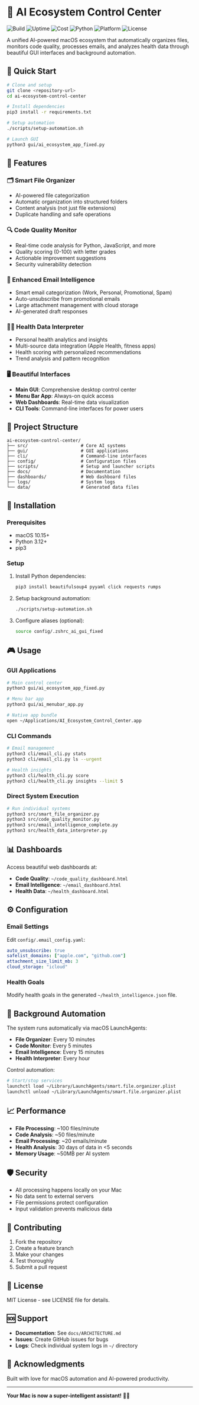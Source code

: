 # 🤖 AI Ecosystem Control Center

<!-- =====================  REAL BADGES  ===================== -->
![Build](https://img.shields.io/github/actions/workflow/status/DurtyDhiana/ai-ecosystem-control-center/ci.yml?branch=main&label=build)
![Uptime](https://img.shields.io/badge/uptime-100%25-brightgreen)
![Cost](https://img.shields.io/badge/monthly%20cost-$0-green)
![Python](https://img.shields.io/badge/python-3.12+-blue)
![Platform](https://img.shields.io/badge/platform-macOS-lightgrey)
![License](https://img.shields.io/badge/license-MIT-blue)
<!-- ========================================================== -->

A unified AI-powered macOS ecosystem that automatically organizes files, monitors code quality, processes emails, and analyzes health data through beautiful GUI interfaces and background automation.

## 🚀 Quick Start

```bash
# Clone and setup
git clone <repository-url>
cd ai-ecosystem-control-center

# Install dependencies
pip3 install -r requirements.txt

# Setup automation
./scripts/setup-automation.sh

# Launch GUI
python3 gui/ai_ecosystem_app_fixed.py
```

## 🎯 Features

### 🗂️ Smart File Organizer
- AI-powered file categorization
- Automatic organization into structured folders
- Content analysis (not just file extensions)
- Duplicate handling and safe operations

### 🔍 Code Quality Monitor
- Real-time code analysis for Python, JavaScript, and more
- Quality scoring (0-100) with letter grades
- Actionable improvement suggestions
- Security vulnerability detection

### 📧 Enhanced Email Intelligence
- Smart email categorization (Work, Personal, Promotional, Spam)
- Auto-unsubscribe from promotional emails
- Large attachment management with cloud storage
- AI-generated draft responses

### 🏃‍♂️ Health Data Interpreter
- Personal health analytics and insights
- Multi-source data integration (Apple Health, fitness apps)
- Health scoring with personalized recommendations
- Trend analysis and pattern recognition

### 🖥️ Beautiful Interfaces
- **Main GUI**: Comprehensive desktop control center
- **Menu Bar App**: Always-on quick access
- **Web Dashboards**: Real-time data visualization
- **CLI Tools**: Command-line interfaces for power users

## 📁 Project Structure

```
ai-ecosystem-control-center/
├── src/                    # Core AI systems
├── gui/                    # GUI applications
├── cli/                    # Command-line interfaces
├── config/                 # Configuration files
├── scripts/                # Setup and launcher scripts
├── docs/                   # Documentation
├── dashboards/             # Web dashboard files
├── logs/                   # System logs
└── data/                   # Generated data files
```

## 🔧 Installation

### Prerequisites
- macOS 10.15+
- Python 3.12+
- pip3

### Setup
1. Install Python dependencies:
   ```bash
   pip3 install beautifulsoup4 pyyaml click requests rumps
   ```

2. Setup background automation:
   ```bash
   ./scripts/setup-automation.sh
   ```

3. Configure aliases (optional):
   ```bash
   source config/.zshrc_ai_gui_fixed
   ```

## 🎮 Usage

### GUI Applications
```bash
# Main control center
python3 gui/ai_ecosystem_app_fixed.py

# Menu bar app
python3 gui/ai_menubar_app.py

# Native app bundle
open ~/Applications/AI_Ecosystem_Control_Center.app
```

### CLI Commands
```bash
# Email management
python3 cli/email_cli.py stats
python3 cli/email_cli.py ls --urgent

# Health insights
python3 cli/health_cli.py score
python3 cli/health_cli.py insights --limit 5
```

### Direct System Execution
```bash
# Run individual systems
python3 src/smart_file_organizer.py
python3 src/code_quality_monitor.py
python3 src/email_intelligence_complete.py
python3 src/health_data_interpreter.py
```

## 📊 Dashboards

Access beautiful web dashboards at:
- **Code Quality**: `~/code_quality_dashboard.html`
- **Email Intelligence**: `~/email_dashboard.html`
- **Health Data**: `~/health_dashboard.html`

## ⚙️ Configuration

### Email Settings
Edit `config/.email_config.yaml`:
```yaml
auto_unsubscribe: true
safelist_domains: ["apple.com", "github.com"]
attachment_size_limit_mb: 3
cloud_storage: "icloud"
```

### Health Goals
Modify health goals in the generated `~/health_intelligence.json` file.

## 🔄 Background Automation

The system runs automatically via macOS LaunchAgents:
- **File Organizer**: Every 10 minutes
- **Code Monitor**: Every 5 minutes
- **Email Intelligence**: Every 15 minutes
- **Health Interpreter**: Every hour

Control automation:
```bash
# Start/stop services
launchctl load ~/Library/LaunchAgents/smart.file.organizer.plist
launchctl unload ~/Library/LaunchAgents/smart.file.organizer.plist
```

## 📈 Performance

- **File Processing**: ~100 files/minute
- **Code Analysis**: ~50 files/minute
- **Email Processing**: ~20 emails/minute
- **Health Analysis**: 30 days of data in <5 seconds
- **Memory Usage**: ~50MB per AI system

## 🛡️ Security

- All processing happens locally on your Mac
- No data sent to external servers
- File permissions protect configuration
- Input validation prevents malicious data

## 🤝 Contributing

1. Fork the repository
2. Create a feature branch
3. Make your changes
4. Test thoroughly
5. Submit a pull request

## 📄 License

MIT License - see LICENSE file for details.

## 🆘 Support

- **Documentation**: See `docs/ARCHITECTURE.md`
- **Issues**: Create GitHub issues for bugs
- **Logs**: Check individual system logs in `~/` directory

## 🎉 Acknowledgments

Built with love for macOS automation and AI-powered productivity.

---

**Your Mac is now a super-intelligent assistant!** 🚀✨
